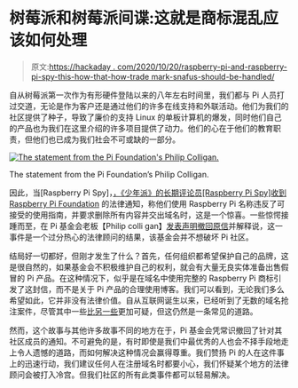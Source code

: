 # 树莓派和树莓派间谍:这就是商标混乱应该如何处理

> 原文:[https://hackaday . com/2020/10/20/raspberry-pi-and-raspberry-pi-spy-this-how-that-how-trade mark-snafus-should-be-handled/](https://hackaday.com/2020/10/20/raspberry-pi-and-raspberry-pi-spy-this-is-how-trademark-snafus-should-be-handled/)

自从树莓派第一次作为有形硬件登陆以来的八年左右时间里，我们都与 Pi 人员打过交道，无论是作为客户还是通过他们的许多在线支持和外联活动。他们为我们的社区提供了种子，导致了廉价的支持 Linux 的单板计算机的爆发，同时他们自己的产品也为我们在这里介绍的许多项目提供了动力。他们的心在于他们的教育职责，但他们也已成为我们社会不可或缺的一部分。

[![](../Images/a2bb47194dc0ddf08a1659a1bfc7cc27.png "The statement from the Pi Foundation's Philip Colligan.")](https://hackaday.com/wp-content/uploads/2020/10/colligan-statement.jpg)

The statement from the Pi Foundation’s Philip Colligan.

因此，当[Raspberry Pi Spy]，[，《少年派》的长期评论员[Raspberry Pi Spy]收到 Raspberry Pi Foundation](https://twitter.com/RPiSpy/status/1318461482196176896) 的法律通知，称他们使用 Raspberry Pi 名称违反了可接受的使用指南，并要求删除所有内容并交出域名时，这是一个惊喜。一些惊愕接踵而至，在 Pi 基金会老板【Philip colli gan】[发表声明撤回原信](https://twitter.com/Raspberry_Pi/status/1318494942478635009)并解释说，这一事件是一个过分热心的法律顾问的结果，该基金会并不想破坏 Pi 社区。

结局好一切都好，但刚才发生了什么？首先，任何组织都希望保护自己的品牌，这是很自然的，如果基金会不积极维护自己的权利，就会有大量无良实体准备出售假冒的 Pi 产品。在这种情况下，似乎是在域名中使用完整的 Raspberry Pi 商标引发了这封信，而不是关于 Pi 产品的合理使用博客。我们可以看到，无论我们多么希望如此，它并非没有法律价值。自从互联网诞生以来，已经听到了无数的域名抢注案件，尽管其中一些[比另一些](https://en.wikipedia.org/wiki/Microsoft_v._MikeRoweSoft)更加可疑，但这仍然是一条常见的道路。

然而，这个故事与其他许多故事不同的地方在于，Pi 基金会凭常识撤回了针对其社区成员的通知。不可避免的是，有时即使是我们中最优秀的人也会不择手段地走上令人遗憾的道路，而如何解决这种情况会赢得尊重。我们赞扬 Pi 的人在这件事上的迅速行动，我们建议任何人在注册域名时都要小心，我们怀疑某个地方的法律顾问会被打入冷宫。但我们社区的所有此类事件都可以轻易解决。